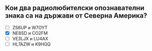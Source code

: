 ## Кои два радиолюбителски опознавателни знака са на държави от Северна Америка?

<!-- Верният отговор е отбелязан с [X] -->

- [ ] ZS6UP и W7OYT
- [X] NE8SD и CO2FM
- [ ] VE3LJX и LU4AX
- [ ] HL7AZW и K9HGQ
